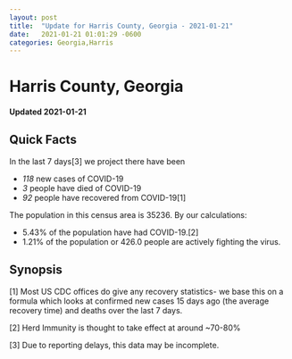 ```yaml
---
layout: post
title:  "Update for Harris County, Georgia - 2021-01-21"
date:   2021-01-21 01:01:29 -0600
categories: Georgia,Harris
---
```


# Harris County, Georgia
#### Updated 2021-01-21

## Quick Facts

In the last 7 days[3] we project there have been
- *118* new cases of COVID-19
- *3* people have died of COVID-19
- *92* people have recovered from COVID-19[1]

The population in this census area is 35236. By our calculations:
- 5.43% of the population have had COVID-19.[2]
- 1.21% of the population or 426.0 people are actively fighting the virus.

## Synopsis




[1] Most US CDC offices do give any recovery statistics- we base this on a formula which looks at confirmed new cases
15 days ago (the average recovery time) and deaths over the last 7 days.

[2] Herd Immunity is thought to take effect at around ~70-80%

[3] Due to reporting delays, this data may be incomplete.
 
    